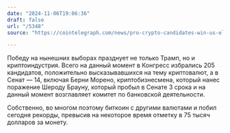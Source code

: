 ```yaml
---
date: "2024-11-06T19:06:36"
draft: false
url: "/5348"
source: "https://cointelegraph.com/news/pro-crypto-candidates-win-us-elections"

---
```

Победу на нынешних выборах празднует не только Трамп, но и криптоиндустрия. Всего на данный момент в Конгресс избрались 205 кандидатов, положительно высказывавшихся на тему криптовалют, а в Сенат — 14, включая Берни Морено, криптобизнесмена, который нанес поражение Шероду Брауну, который пробыл в Сенате 3 срока и на данный момент возглавляет комитет по банковской деятельности.

Собственно, во многом поэтому биткоин с другими валютами и побил сегодня рекорды, превысив на некоторое время отметку в 75 тысяч долларов за монету.
